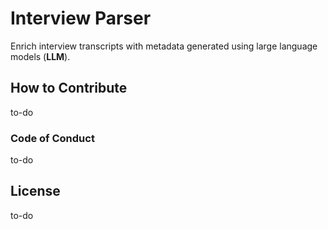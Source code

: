 # Interview Parser
Enrich interview transcripts with metadata generated using large language models (**LLM**).

## How to Contribute
to-do

### Code of Conduct
to-do

## License
to-do
